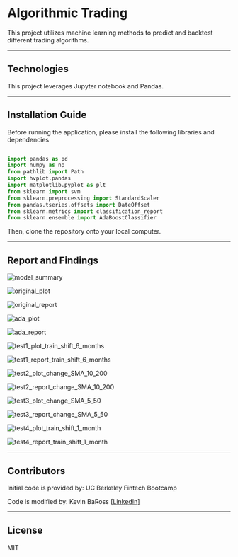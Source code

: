 # Algorithmic Trading

This project utilizes machine learning methods to predict and backtest different trading algorithms.

---

## Technologies

This project leverages Jupyter notebook and Pandas.

---

## Installation Guide

Before running the application, please install the following libraries and dependencies

```python

import pandas as pd
import numpy as np
from pathlib import Path
import hvplot.pandas
import matplotlib.pyplot as plt
from sklearn import svm
from sklearn.preprocessing import StandardScaler
from pandas.tseries.offsets import DateOffset
from sklearn.metrics import classification_report
from sklearn.ensemble import AdaBoostClassifier

```

Then, clone the repository onto your local computer.

---

## Report and Findings


![model_summary](Resources/model_summary.png)


![original_plot](Resources/original_plot.png)

![original_report](Resources/original_report.png)


![ada_plot](Resources/ada_plot.png)

![ada_report](Resources/ada_report.png)



![test1_plot_train_shift_6_months](Resources/test1_plot_train_shift_6_months.png)

![test1_report_train_shift_6_months](Resources/test1_report_train_shift_6_months.png)

![test2_plot_change_SMA_10_200](Resources/test2_plot_change_SMA_10_200.png)

![test2_report_change_SMA_10_200](Resources/test2_report_change_SMA_10_200.png)

![test3_plot_change_SMA_5_50](Resources/test3_plot_change_SMA_5_50.png)

![test3_report_change_SMA_5_50](Resources/test3_report_change_SMA_5_50.png)

![test4_plot_train_shift_1_month](Resources/test4_plot_train_shift_1_month.png)

![test4_report_train_shift_1_month](Resources/test4_report_train_shift_1_month.png)


---

## Contributors

Initial code is provided by: UC Berkeley Fintech Bootcamp

Code is modified by: Kevin BaRoss [[LinkedIn](https://www.linkedin.com/in/kevin-baross/)]


---

## License
MIT
